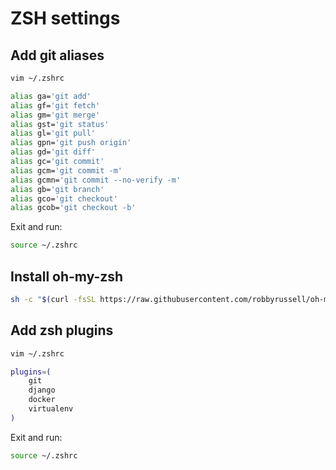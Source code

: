 # ZSH settings

## Add git aliases
```bash
vim ~/.zshrc

alias ga='git add'
alias gf='git fetch'
alias gm='git merge'
alias gst='git status'
alias gl='git pull'
alias gpn='git push origin'
alias gd='git diff'
alias gc='git commit'
alias gcm='git commit -m'
alias gcmn='git commit --no-verify -m'
alias gb='git branch'
alias gco='git checkout'
alias gcob='git checkout -b'
```
Exit and run: 
```bash
source ~/.zshrc
```

## Install oh-my-zsh
```bash
sh -c "$(curl -fsSL https://raw.githubusercontent.com/robbyrussell/oh-my-zsh/master/tools/install.sh)"
```

## Add zsh plugins
```bash
vim ~/.zshrc

plugins=(
    git
    django
    docker
    virtualenv
)
```
Exit and run: 
```bash
source ~/.zshrc
```
